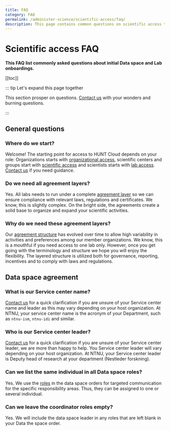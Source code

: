 ```yaml
---
title: FAQ
category: FAQ
permalink: /administer-science/scientific-access/faq/
description: This page contains common questions on scientific access to HUNT Cloud resources.
---
```


# Scientific access FAQ

**This FAQ list commonly asked questions about initial Data space and Lab onboardings.**

[[toc]]

::: tip Let's expand this page together

This section prosper on questions. [Contact us](/contact) with your wonders and burning questions.

:::


## General questions

### Where do we start? 

Welcome! The starting point for access to HUNT Cloud depends on your role: Organizations starts with [organizational access](/govern-science/organizational-access/), scientific centers and groups start with [scientific access](/administer-science/scientific-access/) and scientists starts with [lab access](/administer-science/service-desk/lab-orders/#add-a-new-lab-user). [Contact us](/contact) if you need guidance. 

### Do we need all agreement layers? 

Yes. All labs needs to run under a complete [agreement layer](/administer-science/agreements/overview/#overview) so we can ensure compliance with relevant laws, regulations and certificates. We know, this is slightly complex. On the bright side, the agreements create a solid base to organize and expand your scientific activities.

### Why do we need these agreement layers? 

Our [agreement structure](/administer-science/agreements/overview/#overview) has evolved over time to allow high variability in activities and preferences among our member organizations. We know, this is a mouthful if you need access to one lab only. However, once you get going with the terminology and structure we hope you will enjoy the flexibility. The layered structure is utilized both for governance, reporting, incentives and to comply with laws and regulations.

## Data space agreement

### What is our Service center name? 

[Contact us](/contact) for a quick clarification if you are unsure of your Service center name and leader as this may vary depending on your host organization. At NTNU, your service center name is the acronym of your Department, such as `ntnu-ism`, `ntnu-idi` and similar.

### Who is our Service center leader?

[Contact us](/contact) for a quick clarification if you are unsure of your Service center leader, we are more than happy to help. You Service center leader will vary depending on your host organization. At NTNU, your Service center leader is Deputy head of research at your department (Nestleder forskning). 


### Can we list the same individual in all Data space roles? 

Yes. We use the [roles](/administer-science/roles/) in the data space orders for targeted communication for the specific responsibility areas. Thus, they can be assigned to one or several individual. 

### Can we leave the coordinator roles empty? 

Yes. We will include the data space leader in any roles that are left blank in your Data the space order. 


